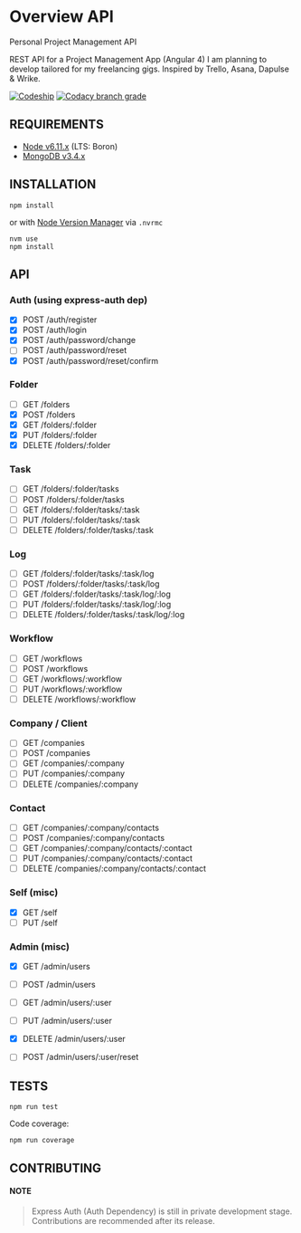 Overview API
============================

Personal Project Management API

REST API for a Project Management App (Angular 4) I am planning to develop tailored for my freelancing gigs. Inspired by Trello, Asana, Dapulse & Wrike.

[![Codeship](https://img.shields.io/codeship/ab748e30-81b5-0135-4477-4ec5e3c9a2b0/dev.svg)]()
[![Codacy branch grade](https://img.shields.io/codacy/grade/24746844097445aa806f4bb9c2364f87/dev.svg)]()

## REQUIREMENTS

- [Node v6.11.x](https://nodejs.org/en/blog/release/v6.11.0/) (LTS: Boron)
- [MongoDB v3.4.x](https://docs.mongodb.com/manual/release-notes/3.4/)

## INSTALLATION

```
npm install
```

or with [Node Version Manager](https://github.com/creationix/nvm) via `.nvrmc`

```
nvm use
npm install
```

## API

### Auth (using express-auth dep)
- [x] POST /auth/register
- [x] POST /auth/login
- [x] POST /auth/password/change
- [ ] POST /auth/password/reset
- [x] POST /auth/password/reset/confirm

### Folder
- [ ] GET /folders
- [x] POST /folders
- [x] GET /folders/:folder
- [x] PUT /folders/:folder
- [x] DELETE /folders/:folder

### Task
- [ ] GET /folders/:folder/tasks
- [ ] POST /folders/:folder/tasks
- [ ] GET /folders/:folder/tasks/:task
- [ ] PUT /folders/:folder/tasks/:task
- [ ] DELETE /folders/:folder/tasks/:task

### Log
- [ ] GET /folders/:folder/tasks/:task/log
- [ ] POST /folders/:folder/tasks/:task/log
- [ ] GET /folders/:folder/tasks/:task/log/:log
- [ ] PUT /folders/:folder/tasks/:task/log/:log
- [ ] DELETE /folders/:folder/tasks/:task/log/:log

### Workflow
- [ ] GET /workflows
- [ ] POST /workflows
- [ ] GET /workflows/:workflow
- [ ] PUT /workflows/:workflow
- [ ] DELETE /workflows/:workflow

### Company / Client
- [ ] GET /companies
- [ ] POST /companies
- [ ] GET /companies/:company
- [ ] PUT /companies/:company
- [ ] DELETE /companies/:company

### Contact
- [ ] GET /companies/:company/contacts
- [ ] POST /companies/:company/contacts
- [ ] GET /companies/:company/contacts/:contact
- [ ] PUT /companies/:company/contacts/:contact
- [ ] DELETE /companies/:company/contacts/:contact

### Self (misc)
- [x] GET /self
- [ ] PUT /self

### Admin (misc)
- [x] GET /admin/users
- [ ] POST /admin/users
- [ ] GET /admin/users/:user
- [ ] PUT /admin/users/:user
- [x] DELETE /admin/users/:user
- [ ] POST /admin/users/:user/reset


## TESTS

```
npm run test
```

Code coverage:

```
npm run coverage
```

## CONTRIBUTING

#### NOTE

> Express Auth (Auth Dependency) is still in private development stage. Contributions are recommended after its release.


